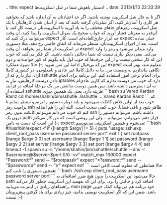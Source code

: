.. title: expect دستیار باهوش شما در شل اسکریپت‌ها! .. date: 2013/1/10
22:33:39

اگر تا به حال شل اسکریپت نوشته باشید‌، اگر حد اعتیادتان به آن اندازه
باشد که بخواهید هر کاری را آسان‌تر کنید‌، اگر تنبلی‌تان گرفته باشد که
بعد از آسان شدن کار‌هایتان با یک شل اسکریپت‌، رمز‌های جاهای مختلف را به
یاد آورید تا اسکریپت‌تان درست کار کند‌‌، یا آن‌قدر به مغزتان فشار آورید
که جواب صحیح یک سوال اسکریپت را پیدا کنید‌، آن وقت‌ می‌توانید درک کنید
که expect چه ابزار خارق‌العاده‌ای است. کار expect خیلی ساده است‌، بعد از
اجرای اسکریپت‌تان‌، منتظر می‌ماند که اتفاق خاصی رخ دهد‌، مثلا دستوری در
اسکریپت از شما رمز بخواهد‌، آن وقت expect وارد میدان می‌شود و رمز را
وارد می‌کند. یعنی دیگر نیازی نیست که شما دخالتی داشته باشید. اگر فکر
می‌کنید که خوب این که کار سختی نیست و از این حرف‌ها که خوب اول باید
بگویم که کور خوانده‌اید و دوم این که بی‌خیال ادامهٔ این متن شوید ;-)
حالا شیوهٔ عملکرد expect معلوم شد‌، بهتر است نگاهی بیاندازیم به وضعیت
من. بنا به دلایل کاملا غیر عادی و نامعلومی‌، در کشوری کاملا آزاد‌، نیاز
دارم که از sshuttle برای انجام برخی امور استفاده کنم. این برنامه برای
انجام دادن درست کار‌هایش‌، نیاز به iptables دارد که خوب من دوست ندارم که
کاربر عادی‌ام به آن دسترسی داشته باشد. پس همین دوست نداشتن من یک مرحلهٔ
اضافه در فرآیند استفاده از sshuttle هزینه دارد. یعنی یک همچین چیزی:
\`\`\`bash su Vared Kardan Ramz cd /home/shahin/bin/sshutle ./sshuttle
... Vared Kardan Ramz \`\`\` که خوب بعد از اولین تلاش کانکت نمی‌شود و
باید دوباره دستور را بزنم و منتظر بمانم تا پرامپت رمز ssh ظاهر شود و
باقی قضایا. خوب کمی سخت است. البته این را هم اضافه کنم که خوب می‌دانم
می‌توانم کانکت بدون رمز ssh داشته باشم‌. می‌توانم دستور را درون یک path
قرار دهم. می‌توانم‌، می‌توانم‌… ولی این روشی است که من کار می‌کنم ;-)
این است که دست به دامن expect می‌شوم و همچین اسکریپتی می‌نویسم:
\`\`\`bash \#!/usr/bin/expect -f if {[llength \$argv] != 5} { puts
"usage: ssh.exp client\_root\_pass username password server port" exit 1
} set rootpass [lrange \$argv 0 0] set username [lrange \$argv 1 1] set
password [lrange \$argv 2 2] set server [lrange \$argv 3 3] set port
[lrange \$argv 4 4] set timeout -1 spawn su -c
"/home/shahin/bin/sshuttle/sshuttle --dns -r \$username@\$server:\$port
0/0 -vv" match\_max 100000 expect "Password:\*" send -- "\$rootpass\\r"
expect "\*?assword:\*" send -- "\$password\\r" send -- "\\r" expect eof
\`\`\` حالا همانطور که معلوم است کافی است همچین دستوری را تایپ کنم:
\`\`\`bash ./ssh.exp client\_root\_pass username password server port
\`\`\` حالا می‌شود این اسکریپت را بدون هیچ ضرر اضافه‌ای به path اضافه
کرد و حالش را برد. برای این که بفهمید این اسکریپت چطور کار می‌کند
راهنما‌های زیادی در اینترنت می‌یابید. man page خود برنامه هم می‌تواند
کمک خوبی باشد. ضمن این که اگر اسکریپت نویسی بدانید‌، چیز زیادی برای یاد
گرفتن پیش‌رویتان نیست ;-)

